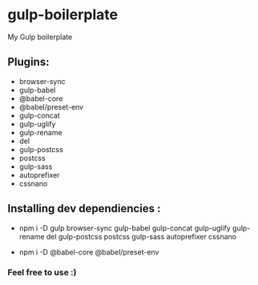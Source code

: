 # gulp-boilerplate
My Gulp boilerplate 

## Plugins:
- browser-sync
- gulp-babel
- @babel-core
- @babel/preset-env
- gulp-concat
- gulp-uglify
- gulp-rename
- del
- gulp-postcss
- postcss
- gulp-sass
- autoprefixer
- cssnano

## Installing dev dependiencies :

* npm i -D gulp browser-sync gulp-babel gulp-concat gulp-uglify gulp-rename del gulp-postcss postcss gulp-sass autoprefixer cssnano

* npm i -D  @babel-core @babel/preset-env

### Feel free to use :)





